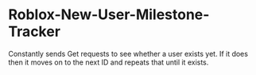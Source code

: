 # Roblox-New-User-Milestone-Tracker
Constantly sends Get requests to see whether a user exists yet. If it does then it moves on to the next ID and repeats that until it exists. 
